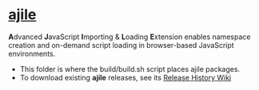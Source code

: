 # [ajile](https://github.com/iskitz/ajile/wiki)

**A**dvanced **J**avaScript **I**mporting & **L**oading **E**xtension enables namespace creation and on-demand script loading in browser-based JavaScript environments.

+ This folder is where the build/build.sh script places ajile packages.
+ To download existing __ajile__ releases, see its [Release History Wiki](https://github.com/iskitz/ajile/wiki/Release-History)
